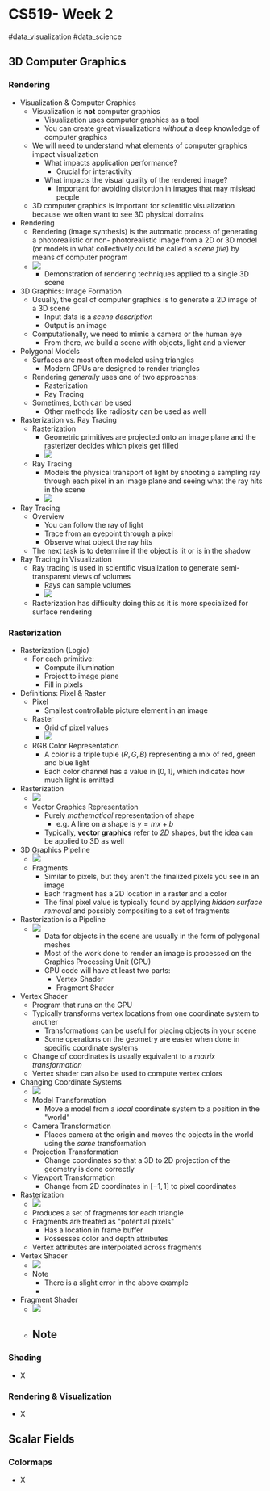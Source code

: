 # CS519- Week 2

#data_visualization #data_science 

## 3D Computer Graphics

### Rendering

- Visualization & Computer Graphics
	- Visualization is **not** computer graphics
		- Visualization uses computer graphics as a tool
		- You can create great visualizations *without* a deep knowledge of computer graphics
	- We will need to understand what elements of computer graphics impact visualization
		- What impacts application performance?
			- Crucial for interactivity
		- What impacts the visual quality of the rendered image?
			- Important for avoiding distortion in images that may mislead people
	- 3D computer graphics is important for scientific visualization because we often want to see 3D physical domains
- Rendering
	- Rendering (image synthesis) is the automatic process of generating a photorealistic or non- photorealistic image from a 2D or 3D model (or models in what collectively could be called a *scene file*) by means of computer program
	- ![](assets/Rendering.png)
		- Demonstration of rendering techniques applied to a single 3D scene
- 3D Graphics: Image Formation
	- Usually, the goal of computer graphics is to generate a 2D image of a 3D scene
		- Input data is a *scene description*
		- Output is an image
	- Computationally, we need to mimic a camera or the human eye
		- From there, we build a scene with objects, light and a viewer
- Polygonal Models
	- Surfaces are most often modeled using triangles
		- Modern GPUs are designed to render triangles
	- Rendering *generally* uses one of two approaches:
		- Rasterization
		- Ray Tracing
	- Sometimes, both can be used
		- Other methods like radiosity can be used as well
- Rasterization vs. Ray Tracing
	- Rasterization
		- Geometric primitives are projected onto an image plane and the rasterizer decides which pixels get filled
		- ![](assets/Rasterization.png)
	- Ray Tracing
		- Models the physical transport of light by shooting a sampling ray through each pixel in an image plane and seeing what the ray hits in the scene
		- ![](assets/RayTracing.png)
- Ray Tracing
	- Overview
		- You can follow the ray of light
		- Trace from an eyepoint through a pixel
		- Observe what object the ray hits
	- The next task is to determine if the object is lit or is in the shadow
- Ray Tracing in Visualization
	- Ray tracing is used in scientific visualization to generate semi- transparent views of volumes
		- Rays can sample volumes
		- ![](assets/RayTracingVolume.png)
	- Rasterization has difficulty doing this as it is more specialized for surface rendering

### Rasterization

- Rasterization (Logic)
	- For each primitive:
		- Compute illumination
		- Project to image plane
		- Fill in pixels
- Definitions: Pixel & Raster
	- Pixel
		- Smallest controllable picture element in an image
	- Raster
		- Grid of pixel values
		- ![](../../CS513-%20Theory%20and%20Practice%20of%20Data%20Cleaning/W2/assets/Raster.png)
	- RGB Color Representation
		- A color is a triple tuple $(R, G, B)$ representing a mix of red, green and blue light
		- Each color channel has a value in $[0, 1]$, which indicates how much light is emitted
- Rasterization
	- ![](../../CS513-%20Theory%20and%20Practice%20of%20Data%20Cleaning/W2/assets/Rasterization.png)
	- Vector Graphics Representation
		- Purely *mathematical* representation of shape
			- e.g. A line on a shape is $y = mx + b$
		- Typically, **vector graphics** refer to *2D* shapes, but the idea can be applied to 3D as well
- 3D Graphics Pipeline
	- ![](../../CS513-%20Theory%20and%20Practice%20of%20Data%20Cleaning/W2/assets/GraphicsPipeline.png)
	- Fragments
		- Similar to pixels, but they aren't the finalized pixels you see in an image
		- Each fragment has a 2D location in a raster and a color
		- The final pixel value is typically found by applying *hidden surface removal* and possibly compositing to a set of fragments 
- Rasterization is a Pipeline
	- ![](../../CS513-%20Theory%20and%20Practice%20of%20Data%20Cleaning/W2/assets/RasterizationPipeline.png)
		- Data for objects in the scene are usually in the form of polygonal meshes
		- Most of the work done to render an image is processed on the Graphics Processing Unit (GPU)
		- GPU code will have at least two parts:
			- Vertex Shader
			- Fragment Shader
- Vertex Shader
	- Program that runs on the GPU
	- Typically transforms vertex locations from one coordinate system to another
		- Transformations can be useful for placing objects in your scene
		- Some operations on the geometry are easier when done in specific coordinate systems
	- Change of coordinates is usually equivalent to a *matrix transformation*
	- Vertex shader can also be used to compute vertex colors
- Changing Coordinate Systems
	- ![](../../CS513-%20Theory%20and%20Practice%20of%20Data%20Cleaning/W2/assets/CoordinateSystems.png)
	- Model Transformation
		- Move a model from a *local* coordinate system to a position in the "world"
	- Camera Transformation
		- Places camera at the origin and moves the objects in the world using the *same* transformation
	- Projection Transformation
		- Change coordinates so that a 3D to 2D projection of the geometry is done correctly
	- Viewport Transformation
		- Change from 2D coordinates in $[-1, 1]$ to pixel coordinates
- Rasterization
	- ![](../../CS513-%20Theory%20and%20Practice%20of%20Data%20Cleaning/W2/assets/RasterizationFragment.png)
	- Produces a set of fragments for each triangle
	- Fragments are treated as "potential pixels"
		- Has a location in frame buffer
		- Possesses color and depth attributes
	- Vertex attributes are interpolated across fragments
- Vertex Shader
	- ![](../../CS513-%20Theory%20and%20Practice%20of%20Data%20Cleaning/W2/assets/VertexShader.png)
	- Note
		- There is a slight error in the above example
		- 
- Fragment Shader
	- ![](../../CS513-%20Theory%20and%20Practice%20of%20Data%20Cleaning/W2/assets/FragmentShader.png)
	- Note
		- 

### Shading

- X

### Rendering & Visualization

- X

## Scalar Fields

### Colormaps

- X